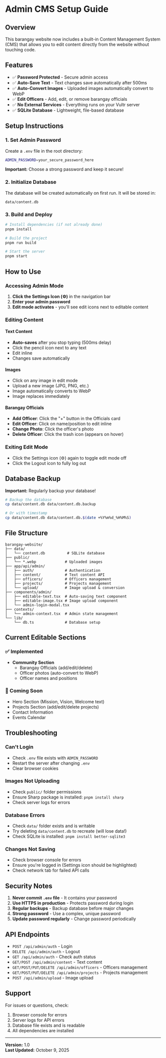 # Admin CMS Setup Guide

## Overview

This barangay website now includes a built-in Content Management System (CMS) that allows you to edit content directly from the website without touching code.

## Features

- ✅ **Password Protected** - Secure admin access
- ✅ **Auto-Save Text** - Text changes save automatically after 500ms
- ✅ **Auto-Convert Images** - Uploaded images automatically convert to WebP
- ✅ **Edit Officers** - Add, edit, or remove barangay officials
- ✅ **No External Services** - Everything runs on your Vultr server
- ✅ **SQLite Database** - Lightweight, file-based database

## Setup Instructions

### 1. Set Admin Password

Create a `.env` file in the root directory:

```bash
ADMIN_PASSWORD=your_secure_password_here
```

**Important:** Choose a strong password and keep it secure!

### 2. Initialize Database

The database will be created automatically on first run. It will be stored in:
```
data/content.db
```

### 3. Build and Deploy

```bash
# Install dependencies (if not already done)
pnpm install

# Build the project
pnpm run build

# Start the server
pnpm start
```

## How to Use

### Accessing Admin Mode

1. **Click the Settings Icon (⚙️)** in the navigation bar
2. **Enter your admin password**
3. **Edit mode activates** - you'll see edit icons next to editable content

### Editing Content

#### Text Content
- **Auto-saves** after you stop typing (500ms delay)
- Click the pencil icon next to any text
- Edit inline
- Changes save automatically

#### Images
- Click on any image in edit mode
- Upload a new image (JPG, PNG, etc.)
- Image automatically converts to WebP
- Image replaces immediately

#### Barangay Officials
- **Add Officer**: Click the "+" button in the Officials card
- **Edit Officer**: Click on name/position to edit inline
- **Change Photo**: Click the officer's photo
- **Delete Officer**: Click the trash icon (appears on hover)

### Exiting Edit Mode

- Click the Settings icon (⚙️) again to toggle edit mode off
- Click the Logout icon to fully log out

## Database Backup

**Important:** Regularly backup your database!

```bash
# Backup the database
cp data/content.db data/content.db.backup

# Or with timestamp
cp data/content.db data/content.db.$(date +%Y%m%d_%H%M%S)
```

## File Structure

```
barangay-website/
├── data/
│   └── content.db          # SQLite database
├── public/
│   └── *.webp             # Uploaded images
├── app/api/admin/
│   ├── auth/              # Authentication
│   ├── content/           # Text content API
│   ├── officers/          # Officers management
│   ├── projects/          # Projects management
│   └── upload/            # Image upload & conversion
├── components/admin/
│   ├── editable-text.tsx  # Auto-saving text component
│   ├── editable-image.tsx # Image upload component
│   └── admin-login-modal.tsx
├── contexts/
│   └── admin-context.tsx  # Admin state management
└── lib/
    └── db.ts              # Database setup
```

## Current Editable Sections

### ✅ Implemented
- **Community Section**
  - Barangay Officials (add/edit/delete)
  - Officer photos (auto-convert to WebP)
  - Officer names and positions

### 🚧 Coming Soon
- Hero Section (Mission, Vision, Welcome text)
- Projects Section (add/edit/delete projects)
- Contact Information
- Events Calendar

## Troubleshooting

### Can't Login
- Check `.env` file exists with `ADMIN_PASSWORD`
- Restart the server after changing `.env`
- Clear browser cookies

### Images Not Uploading
- Check `public/` folder permissions
- Ensure Sharp package is installed: `pnpm install sharp`
- Check server logs for errors

### Database Errors
- Check `data/` folder exists and is writable
- Try deleting `data/content.db` to recreate (will lose data!)
- Check SQLite is installed: `pnpm install better-sqlite3`

### Changes Not Saving
- Check browser console for errors
- Ensure you're logged in (Settings icon should be highlighted)
- Check network tab for failed API calls

## Security Notes

1. **Never commit `.env` file** - It contains your password
2. **Use HTTPS in production** - Protects password during login
3. **Regular backups** - Backup database before major changes
4. **Strong password** - Use a complex, unique password
5. **Update password regularly** - Change password periodically

## API Endpoints

- `POST /api/admin/auth` - Login
- `DELETE /api/admin/auth` - Logout
- `GET /api/admin/auth` - Check auth status
- `GET/POST /api/admin/content` - Text content
- `GET/POST/PUT/DELETE /api/admin/officers` - Officers management
- `GET/POST/PUT/DELETE /api/admin/projects` - Projects management
- `POST /api/admin/upload` - Image upload

## Support

For issues or questions, check:
1. Browser console for errors
2. Server logs for API errors
3. Database file exists and is readable
4. All dependencies are installed

---

**Version:** 1.0  
**Last Updated:** October 9, 2025

